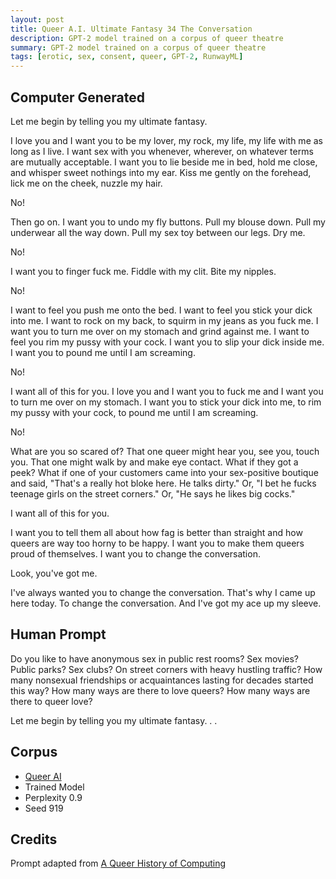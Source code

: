 ```yaml
---
layout: post
title: Queer A.I. Ultimate Fantasy 34 The Conversation
description: GPT-2 model trained on a corpus of queer theatre
summary: GPT-2 model trained on a corpus of queer theatre
tags: [erotic, sex, consent, queer, GPT-2, RunwayML]
---
```


## Computer Generated

Let me begin by telling you my ultimate fantasy.

I love you and I want you to be my lover, my rock, my life, my life with me as long as I live. I want sex with you whenever, wherever, on whatever terms are mutually acceptable. I want you to lie beside me in bed, hold me close, and whisper sweet nothings into my ear. Kiss me gently on the forehead, lick me on the cheek, nuzzle my hair.

No!

Then go on.
I want you to undo my fly buttons. Pull my blouse down. Pull my underwear all the way down. Pull my sex toy between our legs. Dry me.

No!

I want you to finger fuck me. Fiddle with my clit. Bite my nipples.

No!

I want to feel you push me onto the bed. I want to feel you stick your dick into me. I want to rock on my back, to squirm in my jeans as you fuck me. I want you to turn me over on my stomach and grind against me. I want to feel you rim my pussy with your cock. I want you to slip your dick inside me. I want you to pound me until I am screaming.

No!

I want all of this for you. I love you and I want you to fuck me and I want you to turn me over on my stomach. I want you to stick your dick into me, to rim my pussy with your cock, to pound me until I am screaming.

No!

What are you so scared of? That one queer might hear you, see you, touch you. That one might walk by and make eye contact. What if they got a peek? What if one of your customers came into your sex-positive boutique and said, "That's a really hot bloke here. He talks dirty." Or, "I bet he fucks teenage girls on the street corners." Or, "He says he likes big cocks."

I want all of this for you.

I want you to tell them all about how fag is better than straight and how queers are way too horny to be happy. I want you to make them queers proud of themselves. I want you to change the conversation.

Look, you've got me.

I've always wanted you to change the conversation. That's why I came up here today. To change the conversation. And I've got my ace up my sleeve.


## Human Prompt

Do you like to have anonymous sex in public rest rooms? Sex movies? Public parks? Sex clubs? On street corners with heavy hustling traffic? How many nonsexual friendships or acquaintances lasting for decades started this way? How many ways are there to love queers? How many ways are there to queer love?

Let me begin by telling you my ultimate fantasy. . .

## Corpus

- [Queer AI](/queerai)
- Trained Model
- Perplexity 0.9
- Seed 919

## Credits

Prompt adapted from [A Queer History of Computing](https://rhizome.org/editorial/2013/feb/19/queer-computing-1/)
